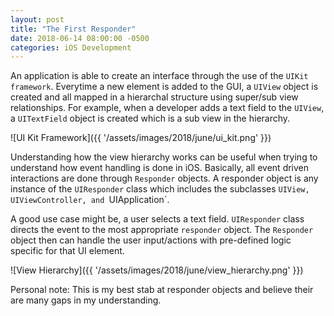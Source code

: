 ```yaml
---
layout: post
title: "The First Responder"
date: 2018-06-14 08:00:00 -0500
categories: iOS Development 
---
```


An application is able to create an interface through the use of the `UIKit framework`. Everytime a new element is added to the GUI, a `UIView` object is created and all mapped in a hierarchal structure using super/sub view relationships. For example, when a developer adds a text field to the `UIView`, a `UITextField` object is created which is a sub view in the hierarchy.  

![UI Kit Framework]({{ '/assets/images/2018/june/ui_kit.png' }})

Understanding how the view hierarchy works can be useful when trying to understand how event handling is done in iOS. Basically, all event driven interactions are done through `Responder` objects. A responder object is any instance of the `UIResponder` class which includes the subclasses `UIView, UIViewController, and `UIApplication`.

A good use case might be, a user selects a text field. `UIResponder` class directs the event to the most appropriate `responder` object. The `Responder` object then can handle the user input/actions with pre-defined logic specific for that UI element.

![View Hierarchy]({{ '/assets/images/2018/june/view_hierarchy.png' }})

Personal note: This is my best stab at responder objects and believe their are many gaps in my understanding. 
